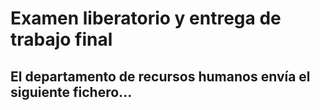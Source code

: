 # Examen liberatorio y entrega de trabajo final

## El departamento de recursos humanos envía el siguiente fichero...
